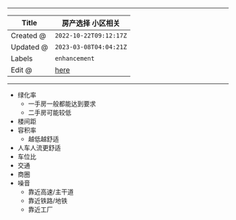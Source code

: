-----

| Title     | 房产选择 小区相关                                       |
| --------- | ----------------------------------------------- |
| Created @ | `2022-10-22T09:12:17Z`                          |
| Updated @ | `2023-03-08T04:04:21Z`                          |
| Labels    | `enhancement`                                   |
| Edit @    | [here](https://github.com/junxnone/F/issues/17) |

-----

  - 绿化率
      - 一手房一般都能达到要求
      - 二手房可能较低
  - 楼间距
  - 容积率
      - 越低越舒适
  - 人车人流更舒适
  - 车位比
  - 交通
  - 商圈
  - 噪音
      - 靠近高速/主干道
      - 靠近铁路/地铁
      - 靠近工厂
